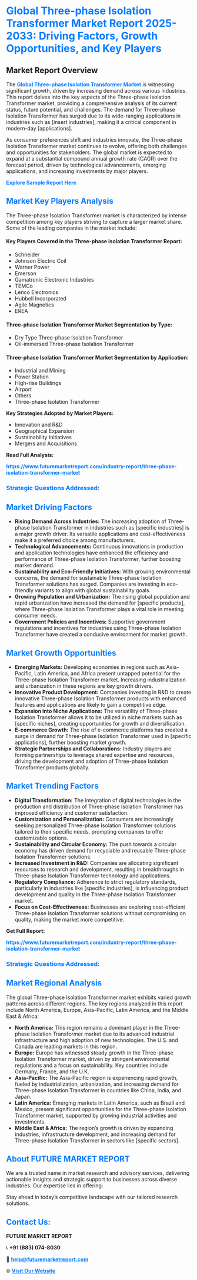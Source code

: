 <h1 style="color: #007BFF;">Global Three-phase Isolation Transformer Market Report 2025-2033: Driving Factors, Growth Opportunities, and Key Players</h1>

<section id="overview">
<h2>Market Report Overview</h2>
<p>The <a href="https://www.futuremarketreport.com/industry-report/three-phase-isolation-transformer-market" style="color: #007BFF; text-decoration: none;"><strong>Global Three-phase Isolation Transformer Market</strong></a> is witnessing significant growth, driven by increasing demand across various industries. This report delves into the key aspects of the Three-phase Isolation Transformer market, providing a comprehensive analysis of its current status, future potential, and challenges. The demand for Three-phase Isolation Transformer has surged due to its wide-ranging applications in industries such as [insert industries], making it a critical component in modern-day [applications].</p>
<p>As consumer preferences shift and industries innovate, the Three-phase Isolation Transformer market continues to evolve, offering both challenges and opportunities for stakeholders. The global market is expected to expand at a substantial compound annual growth rate (CAGR) over the forecast period, driven by technological advancements, emerging applications, and increasing investments by major players.</p>
</section>

<section id="overview">
<p><a href="https://www.futuremarketreport.com/request-sample/reportId=124293" style="color: #007BFF; text-decoration: none;"><strong>Explore Sample Report Here</strong></a></p>
</section>

<section id="key-players">
<h2 style="color: #007BFF;">Market Key Players Analysis</h2>
<p>The Three-phase Isolation Transformer market is characterized by intense competition among key players striving to capture a larger market share. Some of the leading companies in the market include:</p>
<h4>Key Players Covered in the Three-phase Isolation Transformer Report:</h4>
<ul><li>Schneider</li><li>Johnson Electric Coil</li><li>Warner Power</li><li>Emerson</li><li>Gamatronic Electronic Industries</li><li>TEMCo</li><li>Lenco Electronics</li><li>Hubbell Incorporated</li><li>Agile Magnetics</li><li>EREA</li></ul>
<h4>Three-phase Isolation Transformer Market Segmentation by Type:</h4>
<ul><li>Dry Type Three-phase Isolation Transformer</li><li>Oil-immersed Three-phase Isolation Transformer</li></ul>

<h4>Three-phase Isolation Transformer Market Segmentation by Application:</h4>
<ul><li>Industrial and Mining</li><li>Power Station</li><li>High-rise Buildings</li><li>Airport</li><li>Others</li><li>Three-phase Isolation Transformer</li></ul>
<p><strong>Key Strategies Adopted by Market Players:</strong></p>
<ul>
<li>Innovation and R&D</li>
<li>Geographical Expansion</li>
<li>Sustainability Initiatives</li>
<li>Mergers and Acquisitions</li>
</ul>
</section>

<section>
<p><strong>Read Full Analysis: </strong></p><a href="https://www.futuremarketreport.com/industry-report/three-phase-isolation-transformer-market" style="color: #007BFF; text-decoration: none;"><strong>https://www.futuremarketreport.com/industry-report/three-phase-isolation-transformer-market</strong></a>
<h3 style="color: #007BFF;">Strategic Questions Addressed:</h3>
</section>

<section id="driving-factors">
<h2 style="color: #007BFF;">Market Driving Factors</h2>
<ul>
<li><strong>Rising Demand Across Industries:</strong> The increasing adoption of Three-phase Isolation Transformer in industries such as [specific industries] is a major growth driver. Its versatile applications and cost-effectiveness make it a preferred choice among manufacturers.</li>
<li><strong>Technological Advancements:</strong> Continuous innovations in production and application technologies have enhanced the efficiency and performance of Three-phase Isolation Transformer, further boosting market demand.</li>
<li><strong>Sustainability and Eco-Friendly Initiatives:</strong> With growing environmental concerns, the demand for sustainable Three-phase Isolation Transformer solutions has surged. Companies are investing in eco-friendly variants to align with global sustainability goals.</li>
<li><strong>Growing Population and Urbanization:</strong> The rising global population and rapid urbanization have increased the demand for [specific products], where Three-phase Isolation Transformer plays a vital role in meeting consumer needs.</li>
<li><strong>Government Policies and Incentives:</strong> Supportive government regulations and incentives for industries using Three-phase Isolation Transformer have created a conducive environment for market growth.</li>
</ul>
</section>

<section id="growth-opportunities">
<h2 style="color: #007BFF;">Market Growth Opportunities</h2>
<ul>
<li><strong>Emerging Markets:</strong> Developing economies in regions such as Asia-Pacific, Latin America, and Africa present untapped potential for the Three-phase Isolation Transformer market. Increasing industrialization and urbanization in these regions are key growth drivers.</li>
<li><strong>Innovative Product Development:</strong> Companies investing in R&D to create innovative Three-phase Isolation Transformer products with enhanced features and applications are likely to gain a competitive edge.</li>
<li><strong>Expansion into Niche Applications:</strong> The versatility of Three-phase Isolation Transformer allows it to be utilized in niche markets such as [specific niches], creating opportunities for growth and diversification.</li>
<li><strong>E-commerce Growth:</strong> The rise of e-commerce platforms has created a surge in demand for Three-phase Isolation Transformer used in [specific applications], further boosting market growth.</li>
<li><strong>Strategic Partnerships and Collaborations:</strong> Industry players are forming partnerships to leverage shared expertise and resources, driving the development and adoption of Three-phase Isolation Transformer products globally.</li>
</ul>
</section>

<section id="trending-factors">
<h2 style="color: #007BFF;">Market Trending Factors</h2>
<ul>
<li><strong>Digital Transformation:</strong> The integration of digital technologies in the production and distribution of Three-phase Isolation Transformer has improved efficiency and customer satisfaction.</li>
<li><strong>Customization and Personalization:</strong> Consumers are increasingly seeking personalized Three-phase Isolation Transformer solutions tailored to their specific needs, prompting companies to offer customizable options.</li>
<li><strong>Sustainability and Circular Economy:</strong> The push towards a circular economy has driven demand for recyclable and reusable Three-phase Isolation Transformer solutions.</li>
<li><strong>Increased Investment in R&D:</strong> Companies are allocating significant resources to research and development, resulting in breakthroughs in Three-phase Isolation Transformer technology and applications.</li>
<li><strong>Regulatory Compliance:</strong> Adherence to strict regulatory standards, particularly in industries like [specific industries], is influencing product development and quality in the Three-phase Isolation Transformer market.</li>
<li><strong>Focus on Cost-Effectiveness:</strong> Businesses are exploring cost-efficient Three-phase Isolation Transformer solutions without compromising on quality, making the market more competitive.</li>
</ul>
</section>

<section>
<p><strong>Get Full Report: </strong></p><a href="https://www.futuremarketreport.com/industry-report/three-phase-isolation-transformer-market" style="color: #007BFF; text-decoration: none;"><strong>https://www.futuremarketreport.com/industry-report/three-phase-isolation-transformer-market</strong></a>
<h3 style="color: #007BFF;">Strategic Questions Addressed:</h3>
</section>


<section id="regional-analysis">
<h2 style="color: #007BFF;">Market Regional Analysis</h2>
<p>The global Three-phase Isolation Transformer market exhibits varied growth patterns across different regions. The key regions analyzed in this report include North America, Europe, Asia-Pacific, Latin America, and the Middle East & Africa:</p>
<ul>
<li><strong>North America:</strong> This region remains a dominant player in the Three-phase Isolation Transformer market due to its advanced industrial infrastructure and high adoption of new technologies. The U.S. and Canada are leading markets in this region.</li>
<li><strong>Europe:</strong> Europe has witnessed steady growth in the Three-phase Isolation Transformer market, driven by stringent environmental regulations and a focus on sustainability. Key countries include Germany, France, and the U.K.</li>
<li><strong>Asia-Pacific:</strong> The Asia-Pacific region is experiencing rapid growth, fueled by industrialization, urbanization, and increasing demand for Three-phase Isolation Transformer in countries like China, India, and Japan.</li>
<li><strong>Latin America:</strong> Emerging markets in Latin America, such as Brazil and Mexico, present significant opportunities for the Three-phase Isolation Transformer market, supported by growing industrial activities and investments.</li>
<li><strong>Middle East & Africa:</strong> The region’s growth is driven by expanding industries, infrastructure development, and increasing demand for Three-phase Isolation Transformer in sectors like [specific sectors].</li>
</ul>
</section>

<footer>
<h2 style="color: #007BFF;">About FUTURE MARKET REPORT</h2>
<p>We are a trusted name in market research and advisory services, delivering actionable insights and strategic support to businesses across diverse industries. Our expertise lies in offering:</p>

<p>Stay ahead in today’s competitive landscape with our tailored research solutions.</p>

<h2 style="color: #007BFF;">Contact Us:</h2>
<p><strong>FUTURE MARKET REPORT</strong></p>
<p>📞 <strong>+91 (883) 074-8030</strong></p>
<p>📧 <strong><a href="mailto:help@futuremarketreport.com" style="color: #007BFF;">help@futuremarketreport.com</a></strong></p>
<p>🌐 <strong><a href="https://www.futuremarketreport.com/" style="color: #007BFF;">Visit Our Website</a></strong></p>
</footer>